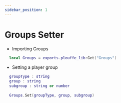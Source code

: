 ```yaml
---
sidebar_position: 1
---
```


# Groups Setter

- Importing Groups
```lua
  local Groups = exports.plouffe_lib:Get("Groups")
```

- Setting a player group
```lua
  groupType : string
  group : string
  subgroup : string or number
    
  Groups.Set(groupType, group, subgroup)
```